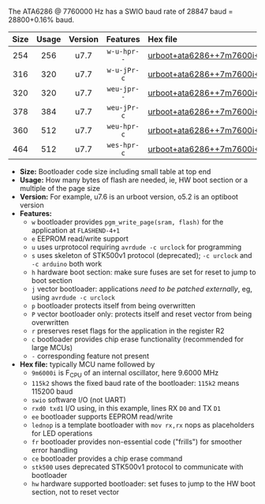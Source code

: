 The ATA6286 @ 7760000 Hz has a SWIO baud rate of 28847 baud = 28800+0.16% baud.

|Size|Usage|Version|Features|Hex file|
|:-:|:-:|:-:|:-:|:--|
|254|256|u7.7|`w-u-hpr--`|[urboot+ata6286++7m7600i+++28k8_swio_rxb0_txb1_lednop_hw.hex](https://raw.githubusercontent.com/stefanrueger/urboot.hex/main/mcus/ata6286/internal_oscillator/fint++7m7600_Hz/br+++28k8_bps/urboot+ata6286++7m7600i+++28k8_swio_rxb0_txb1_lednop_hw.hex)|
|316|320|u7.7|`w-u-jPr-c`|[urboot+ata6286++7m7600i+++28k8_swio_rxb0_txb1_lednop_fr_ce.hex](https://raw.githubusercontent.com/stefanrueger/urboot.hex/main/mcus/ata6286/internal_oscillator/fint++7m7600_Hz/br+++28k8_bps/urboot+ata6286++7m7600i+++28k8_swio_rxb0_txb1_lednop_fr_ce.hex)|
|320|320|u7.7|`weu-jpr--`|[urboot+ata6286++7m7600i+++28k8_swio_rxb0_txb1_ee_lednop.hex](https://raw.githubusercontent.com/stefanrueger/urboot.hex/main/mcus/ata6286/internal_oscillator/fint++7m7600_Hz/br+++28k8_bps/urboot+ata6286++7m7600i+++28k8_swio_rxb0_txb1_ee_lednop.hex)|
|378|384|u7.7|`weu-jPr-c`|[urboot+ata6286++7m7600i+++28k8_swio_rxb0_txb1_ee_lednop_fr_ce.hex](https://raw.githubusercontent.com/stefanrueger/urboot.hex/main/mcus/ata6286/internal_oscillator/fint++7m7600_Hz/br+++28k8_bps/urboot+ata6286++7m7600i+++28k8_swio_rxb0_txb1_ee_lednop_fr_ce.hex)|
|360|512|u7.7|`weu-hpr-c`|[urboot+ata6286++7m7600i+++28k8_swio_rxb0_txb1_ee_lednop_fr_ce_hw.hex](https://raw.githubusercontent.com/stefanrueger/urboot.hex/main/mcus/ata6286/internal_oscillator/fint++7m7600_Hz/br+++28k8_bps/urboot+ata6286++7m7600i+++28k8_swio_rxb0_txb1_ee_lednop_fr_ce_hw.hex)|
|464|512|u7.7|`wes-hpr-c`|[urboot+ata6286++7m7600i+++28k8_swio_rxb0_txb1_ee_lednop_fr_ce_stk500_hw.hex](https://raw.githubusercontent.com/stefanrueger/urboot.hex/main/mcus/ata6286/internal_oscillator/fint++7m7600_Hz/br+++28k8_bps/urboot+ata6286++7m7600i+++28k8_swio_rxb0_txb1_ee_lednop_fr_ce_stk500_hw.hex)|

- **Size:** Bootloader code size including small table at top end
- **Usage:** How many bytes of flash are needed, ie, HW boot section or a multiple of the page size
- **Version:** For example, u7.6 is an urboot version, o5.2 is an optiboot version
- **Features:**
  + `w` bootloader provides `pgm_write_page(sram, flash)` for the application at `FLASHEND-4+1`
  + `e` EEPROM read/write support
  + `u` uses urprotocol requiring `avrdude -c urclock` for programming
  + `s` uses skeleton of STK500v1 protocol (deprecated); `-c urclock` and `-c arduino` both work
  + `h` hardware boot section: make sure fuses are set for reset to jump to boot section
  + `j` vector bootloader: applications *need to be patched externally*, eg, using `avrdude -c urclock`
  + `p` bootloader protects itself from being overwritten
  + `P` vector bootloader only: protects itself and reset vector from being overwritten
  + `r` preserves reset flags for the application in the register R2
  + `c` bootloader provides chip erase functionality (recommended for large MCUs)
  + `-` corresponding feature not present
- **Hex file:** typically MCU name followed by
  + `9m6000i` is F<sub>CPU</sub> of an internal oscillator, here 9.6000 MHz
  + `115k2` shows the fixed baud rate of the bootloader: `115k2` means 115200 baud
  + `swio` software I/O (not UART)
  + `rxd0 txd1` I/O using, in this example, lines RX `D0` and TX `D1`
  + `ee` bootloader supports EEPROM read/write
  + `lednop` is a template bootloader with `mov rx,rx` nops as placeholders for LED operations
  + `fr` bootloader provides non-essential code ("frills") for smoother error handling
  + `ce` bootloader provides a chip erase command
  + `stk500` uses deprecated STK500v1 protocol to communicate with bootloader
  + `hw` hardware supported bootloader: set fuses to jump to the HW boot section, not to reset vector
